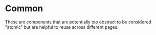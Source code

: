 # Common

These are components that are potentially too abstract to be considered "atomic" but are helpful to reuse across different pages.
